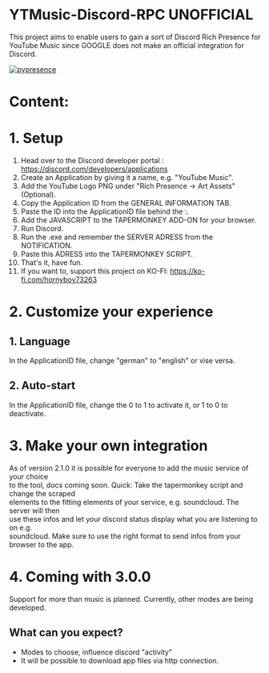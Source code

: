 # YTMusic-Discord-RPC UNOFFICIAL
This project aims to enable users to gain a sort of Discord Rich Presence for YouTube Music since GOOGLE does not make an official integration for Discord.

[![pypresence](https://img.shields.io/badge/using-pypresence-00bb88.svg?style=for-the-badge&logo=discord&logoWidth=20)](https://github.com/qwertyquerty/pypresence)

# Content:

# 1. Setup
   1. Head over to the Discord developer portal : https://discord.com/developers/applications
   2. Create an Application by giving it a name, e.g. "YouTube Music".
   3. Add the YouTube Logo PNG under "Rich Presence -> Art Assets" (Optional).
   4. Copy the Application ID from the GENERAL INFORMATION TAB.
   5. Paste the ID into the ApplicationID file behind the :.
   6. Add the JAVASCRIPT to the TAPERMONKEY ADD-ON for your browser.
   7. Run Discord.
   8. Run the .exe and remember the SERVER ADRESS from the NOTIFICATION.
   9. Paste this ADRESS into the TAPERMONKEY SCRIPT.
   10. That's it, have fun.
   11. If you want to, support this project on KO-FI: https://ko-fi.com/hornyboy73263


# 2. Customize your experience
   ## 1. Language
   In the ApplicationID file, change "german" to "english" or vise versa.


   ## 2. Auto-start
   In the ApplicationID file, change the 0 to 1 to activate it, or 1 to 0 to deactivate.


# 3. Make your own integration

As of version 2.1.0 it is possible for everyone to add the music service of your choice   
to the tool, docs coming soon. Quick: Take the tapermonkey script and change the scraped   
elements to the fitting elements of your service, e.g. soundcloud. The server will then   
use these infos and let your discord status display what you are listening to on e.g.   
soundcloud. Make sure to use the right format to send infos from your browser to the app.   


# 4. Coming with 3.0.0

Support for more than music is planned. Currently, other modes are being developed.   

## What can you expect?   

- Modes to choose, influence discord "activity"
- It will be possible to download app files via http connection.




